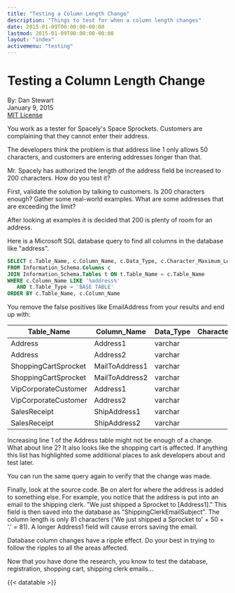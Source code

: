 ```yaml
---
title: "Testing a Column Length Change"
description: "Things to test for when a column length changes"
date: 2015-01-09T00:00:00-00:00
lastmod: 2015-01-09T00:00:00-00:00
layout: "index"
activemenu: "testing"
---
```


# Testing a Column Length Change

By: Dan Stewart\
January 9, 2015\
[MIT License](https://mit-license.org)

You work as a tester for Spacely's Space Sprockets. Customers are complaining that they cannot enter their address.

The developers think the problem is that address line 1 only allows 50 characters, and customers are entering addresses longer than that.

Mr. Spacely has authorized the length of the address field be increased to 200 characters. How do you test it?

First, validate the solution by talking to customers. Is 200 characters enough? Gather some real-world examples. What are some addresses 
that are exceeding the limit?

After looking at examples it is decided that 200 is plenty of room for an address.

Here is a Microsoft SQL database query to find all columns in the database like "address".

```sql
SELECT c.Table_Name, c.Column_Name, c.Data_Type, c.Character_Maximum_Length
FROM Information_Schema.Columns c
JOIN Information_Schema.Tables t ON t.Table_Name = c.Table_Name
WHERE c.Column_Name LIKE '%address%'
   AND t.Table_Type = 'BASE TABLE'
ORDER BY c.Table_Name, c.Column_Name
```

You remove the false positives like EmailAddress from your results and end up with:

| Table_Name | Column_Name | Data_Type | Character_Maximum_Length |
|------------|-------------|-----------|--------------------------:|
| Address | Address1 | varchar | 50 |
| Address | Address2 | varchar | 50 |
| ShoppingCartSprocket | MailToAddress1 | varchar | 50 |
| ShoppingCartSprocket | MailToAddress2 | varchar | 50 |
| VipCorporateCustomer | Address1 | varchar | 50 |
| VipCorporateCustomer | Address2 | varchar | 50 |
| SalesReceipt | ShipAddress1 | varchar | 50 |
| SalesReceipt | ShipAddress2 | varchar | 50 |

Increasing line 1 of the Address table might not be enough of a change. What about line 2? It also looks like the shopping cart is affected. 
If anything this list has highlighted some additional places to ask developers about and test later.

You can run the same query again to verify that the change was made.

Finally, look at the source code. Be on alert for where the address is added to something else. For example, you notice that the address is 
put into an email to the shipping clerk. "We just shipped a Sprocket to [Address1]." This field is then saved into the database as 
"ShippingClerkEmailSubject". The column length is only 81 characters ('We just shipped a Sprocket to' + 50 + '.' = 81). A longer Address1 
field will cause errors saving the email.

Database column changes have a ripple effect. Do your best in trying to follow the ripples to all the areas affected.

Now that you have done the research, you know to test the database, registration, shopping cart, shipping clerk emails&hellip;

{{< datatable >}}